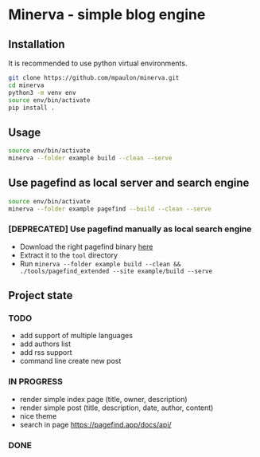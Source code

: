 # Minerva - simple blog engine

## Installation
It is recommended to use python virtual environments.
```bash
git clone https://github.com/mpaulon/minerva.git
cd minerva
python3 -m venv env
source env/bin/activate
pip install .
```

## Usage
```bash
source env/bin/activate
minerva --folder example build --clean --serve
```

## Use pagefind as local server and search engine
```bash
source env/bin/activate
minerva --folder example pagefind --build --clean --serve
```

### [DEPRECATED] Use pagefind manually as local search engine
 - Download the right pagefind binary [here](https://github.com/CloudCannon/pagefind/releases)
 - Extract it to the `tool` directory
 - Run `minerva --folder example build --clean && ./tools/pagefind_extended --site example/build --serve` 

## Project state

### TODO
 - add support of multiple languages
 - add authors list
 - add rss support
 - command line create new post

### IN PROGRESS
 - render simple index page (title, owner, description)
 - render simple post (title, description, date, author, content)
 - nice theme
 - search in page https://pagefind.app/docs/api/

### DONE
